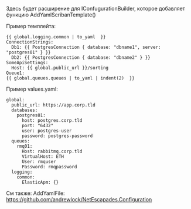 Здесь будет расширение для IConfugurationBuilder, которое добавляет функцию AddYamlScribanTemplate()

Пример темплейта:
```
{{ global.logging.common | to_yaml  }}
ConnectionStrings:
  Db1: {{ PostgresConnection { database: "dbname1", server: "postgres01" } }}
  Db2: {{ PostgresConnection { database: "dbname2" } }}
SomeApiSettings:
  Host: {{ global.public_url }}/sorting
Queue1:
{{ global.queues.queues | to_yaml | indent(2)  }}
```

Пример values.yaml:
```
global:
  public_url: https://app.corp.tld
  databases:
    postgres01:
      host: postgres.corp.tld
      port: "6432"
      user: postgres-user
      password: postgres-password
  queues:
    rmq01:
      Host: rabbitmq.corp.tld
      VirtualHost: ETH
      User: rmquser
      Password: rmqpassword
  logging:
    common:
      ElasticApm: {}
```


См также: AddYamlFile: https://github.com/andrewlock/NetEscapades.Configuration
